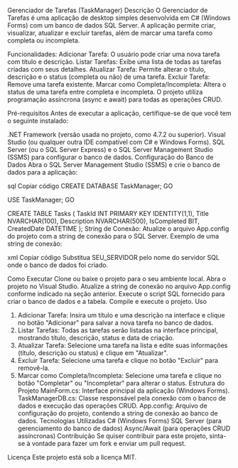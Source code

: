 Gerenciador de Tarefas (TaskManager)
Descrição
O Gerenciador de Tarefas é uma aplicação de desktop simples desenvolvida em C# (Windows Forms) com um banco de dados SQL Server. A aplicação permite criar, visualizar, atualizar e excluir tarefas, além de marcar uma tarefa como completa ou incompleta.

Funcionalidades:
Adicionar Tarefa: O usuário pode criar uma nova tarefa com título e descrição.
Listar Tarefas: Exibe uma lista de todas as tarefas criadas com seus detalhes.
Atualizar Tarefa: Permite alterar o título, descrição e o status (completa ou não) de uma tarefa.
Excluir Tarefa: Remove uma tarefa existente.
Marcar como Completa/Incompleta: Altera o status de uma tarefa entre completa e incompleta.
O projeto utiliza programação assíncrona (async e await) para todas as operações CRUD.

Pré-requisitos
Antes de executar a aplicação, certifique-se de que você tem o seguinte instalado:

.NET Framework (versão usada no projeto, como 4.7.2 ou superior).
Visual Studio (ou qualquer outra IDE compatível com C# e Windows Forms).
SQL Server (ou o SQL Server Express) e o SQL Server Management Studio (SSMS) para configurar o banco de dados.
Configuração do Banco de Dados
Abra o SQL Server Management Studio (SSMS) e crie o banco de dados para a aplicação:

sql
Copiar código
CREATE DATABASE TaskManager;
GO

USE TaskManager;
GO

CREATE TABLE Tasks (
    TaskId INT PRIMARY KEY IDENTITY(1,1),
    Title NVARCHAR(100),
    Description NVARCHAR(500),
    IsCompleted BIT,
    CreatedDate DATETIME
);
String de Conexão: Atualize o arquivo App.config do projeto com a string de conexão para o SQL Server. Exemplo de uma string de conexão:

xml
Copiar código
<connectionStrings>
  <add name="TaskManagerDB" 
       connectionString="Data Source=SEU_SERVIDOR;Initial Catalog=TaskManager;Integrated Security=True" 
       providerName="System.Data.SqlClient" />
</connectionStrings>
Substitua SEU_SERVIDOR pelo nome do servidor SQL onde o banco de dados foi criado.

Como Executar
Clone ou baixe o projeto para o seu ambiente local.
Abra o projeto no Visual Studio.
Atualize a string de conexão no arquivo App.config conforme indicado na seção anterior.
Execute o script SQL fornecido para criar o banco de dados e a tabela.
Compile e execute o projeto.
Uso
1. Adicionar Tarefa:
Insira um título e uma descrição na interface e clique no botão "Adicionar" para salvar a nova tarefa no banco de dados.
2. Listar Tarefas:
Todas as tarefas serão listadas na interface principal, mostrando título, descrição, status e data de criação.
3. Atualizar Tarefa:
Selecione uma tarefa na lista e edite suas informações (título, descrição ou status) e clique em "Atualizar".
4. Excluir Tarefa:
Selecione uma tarefa e clique no botão "Excluir" para removê-la.
5. Marcar como Completa/Incompleta:
Selecione uma tarefa e clique no botão "Completar" ou "Incompletar" para alterar o status.
Estrutura do Projeto
MainForm.cs: Interface principal da aplicação (Windows Forms).
TaskManagerDB.cs: Classe responsável pela conexão com o banco de dados e execução das operações CRUD.
App.config: Arquivo de configuração do projeto, contendo a string de conexão ao banco de dados.
Tecnologias Utilizadas
C# (Windows Forms)
SQL Server (para gerenciamento do banco de dados)
Async/Await (para operações CRUD assíncronas)
Contribuição
Se quiser contribuir para este projeto, sinta-se à vontade para fazer um fork e enviar um pull request.

Licença
Este projeto está sob a licença MIT.

